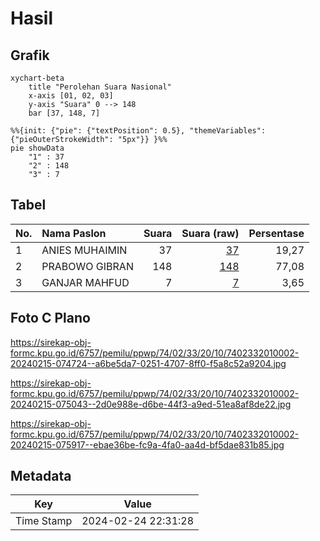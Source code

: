 # Hasil

## Grafik

```mermaid
xychart-beta
    title "Perolehan Suara Nasional"
    x-axis [01, 02, 03]
    y-axis "Suara" 0 --> 148
    bar [37, 148, 7]
```

```mermaid
%%{init: {"pie": {"textPosition": 0.5}, "themeVariables": {"pieOuterStrokeWidth": "5px"}} }%%
pie showData
    "1" : 37
    "2" : 148
    "3" : 7
```

## Tabel

| No. | Nama Paslon    | Suara | Suara (raw) | Persentase |
|:--- |:-------------- | -----:| -----------:| ----------:|
| 1   | ANIES MUHAIMIN | 37    | [37][p-1]   | 19,27      |
| 2   | PRABOWO GIBRAN | 148   | [148][p-2]  | 77,08      |
| 3   | GANJAR MAHFUD  | 7     | [7][p-3]    | 3,65       |


[p-1]: https://github.com/gigit-pemilu/pemilu-2024/blob/main/pilpres/hitung-suara/sub/74-sulawesi-tenggara/sub/02-konawe/sub/33-kapoiala/sub/2010-lalimbue/sub/002-tps/sub/paslon-1.txt
[p-2]: https://github.com/gigit-pemilu/pemilu-2024/blob/main/pilpres/hitung-suara/sub/74-sulawesi-tenggara/sub/02-konawe/sub/33-kapoiala/sub/2010-lalimbue/sub/002-tps/sub/paslon-2.txt
[p-3]: https://github.com/gigit-pemilu/pemilu-2024/blob/main/pilpres/hitung-suara/sub/74-sulawesi-tenggara/sub/02-konawe/sub/33-kapoiala/sub/2010-lalimbue/sub/002-tps/sub/paslon-3.txt

## Foto C Plano

https://sirekap-obj-formc.kpu.go.id/6757/pemilu/ppwp/74/02/33/20/10/7402332010002-20240215-074724--a6be5da7-0251-4707-8ff0-f5a8c52a9204.jpg

https://sirekap-obj-formc.kpu.go.id/6757/pemilu/ppwp/74/02/33/20/10/7402332010002-20240215-075043--2d0e988e-d6be-44f3-a9ed-51ea8af8de22.jpg

https://sirekap-obj-formc.kpu.go.id/6757/pemilu/ppwp/74/02/33/20/10/7402332010002-20240215-075917--ebae36be-fc9a-4fa0-aa4d-bf5dae831b85.jpg


## Metadata

| Key        | Value               |
| ---------- | ------------------- |
| Time Stamp | 2024-02-24 22:31:28 |



